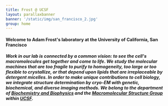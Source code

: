 ```yaml
---
title: Frost @ UCSF
layout: parallaxbanner
banner: '/static/img/san_francisco_2.jpg'
group: home
---
```


#### Welcome to Adam Frost's laboratory at the University of California, San Francisco

##### Work in our lab is connected by a common vision: to see the cell's macromolecules *get together and come to life*. We study the molecular machines that are too fragile to purify to homogeneity, too large or too flexible to crystallize, or that depend upon lipids that are irreplaceable by detergent micelles. In order to make unique contributions to cell biology, we integrate structure determination by cryo-EM with genetic, biochemical, and diverse imaging methods. We belong to the department of **[Biochemistry and Biophysics](http://biochemistry.ucsf.edu/)** and the **[Macromolecular Structure Group](http://www.msg.ucsf.edu/)** within **[UCSF](http://www.ucsf.edu/)**.
